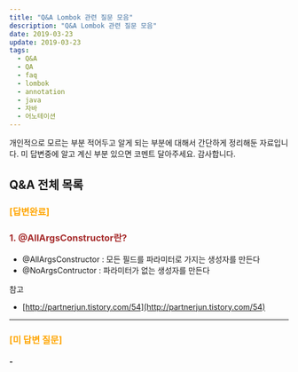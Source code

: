 ```yaml
---
title: "Q&A Lombok 관련 질문 모음"
description: "Q&A Lombok 관련 질문 모음"
date: 2019-03-23
update: 2019-03-23
tags:
  - Q&A
  - QA
  - faq
  - lombok
  - annotation
  - java
  - 자바
  - 어노테이션
---
```


개인적으로 모르는 부분 적어두고 알게 되는 부분에 대해서 간단하게 정리해둔 자료입니다.
미 답변중에 알고 계신 부분 있으면 코멘트 달아주세요. 감사합니다.

## Q&A 전체 목록

### <span style="color:orange">[답변완료]</span>

### <span style="color:brown">1. @AllArgsConstructor란?</span>

- @AllArgsConstructor : 모든 필드를 파라미터로 가지는 생성자를 만든다
- @NoArgsContructor : 파라미터가 없는 생성자를 만든다

참고

* [http://partnerjun.tistory.com/54](http://partnerjun.tistory.com/54)

---

### <span style="color:orange">[미 답변 질문]</span>

#### -

